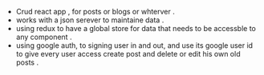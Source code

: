 - Crud react app , for posts or blogs or whterver .
- works with a json serever to maintaine data .
- using redux to have a global store for data that needs to be accessble to any component .   
- using google auth, to signing user in and out, and use its google user id to give every user access create post and delete or edit his own old posts .
